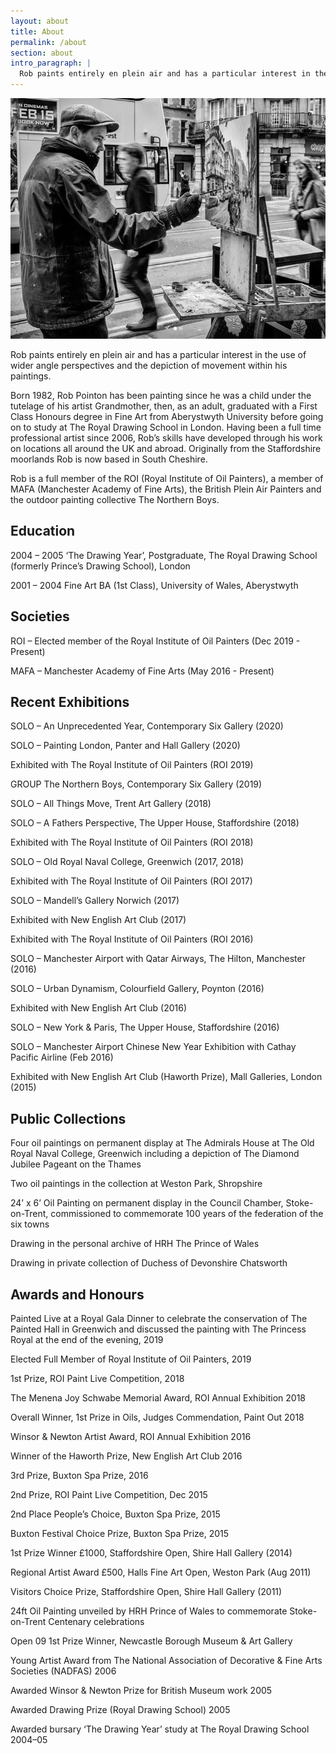 ```yaml
---
layout: about
title: About
permalink: /about
section: about
intro_paragraph: |
  Rob paints entirely en plein air and has a particular interest in the use of wider angle perspectives and the depiction of movement within his painting.
---
```

![Rob Pointon painting en plein air](/assets/img/uploads/rob-profile.jpg)

Rob paints entirely en plein air and has a particular interest in the use of wider angle perspectives and the depiction of movement within his paintings.

Born 1982, Rob Pointon has been painting since he was a child under the tutelage of his artist Grandmother, then, as an adult, graduated with a First Class Honours degree in Fine Art from Aberystwyth University before going on to study at The Royal Drawing School in London. Having been a full time professional artist since 2006, Rob’s skills have developed through his work on locations all around the UK and abroad. Originally from the Staffordshire moorlands Rob is now based in South Cheshire.

Rob is a full member of the ROI (Royal Institute of Oil Painters), a member of MAFA (Manchester Academy of Fine Arts), the British Plein Air Painters and the outdoor painting collective The Northern Boys.

## Education

2004 – 2005 ‘The Drawing Year’, Postgraduate, The Royal Drawing School (formerly Prince’s Drawing School), London

2001 – 2004 Fine Art BA (1st Class), University of Wales, Aberystwyth

## Societies

ROI – Elected member of the Royal Institute of Oil Painters (Dec 2019 - Present)

MAFA – Manchester Academy of Fine Arts (May 2016 - Present)

## Recent Exhibitions

SOLO – An Unprecedented Year, Contemporary Six Gallery (2020)

SOLO – Painting London, Panter and Hall Gallery (2020)

Exhibited with The Royal Institute of Oil Painters (ROI 2019)

GROUP The Northern Boys, Contemporary Six Gallery (2019)

SOLO – All Things Move, Trent Art Gallery (2018)

SOLO – A Fathers Perspective, The Upper House, Staffordshire (2018)

Exhibited with The Royal Institute of Oil Painters (ROI 2018)

SOLO – Old Royal Naval College, Greenwich (2017, 2018)

Exhibited with The Royal Institute of Oil Painters (ROI 2017)

SOLO – Mandell’s Gallery Norwich (2017)

Exhibited with New English Art Club (2017)

Exhibited with The Royal Institute of Oil Painters (ROI 2016)

SOLO – Manchester Airport with Qatar Airways, The Hilton, Manchester (2016)

SOLO – Urban Dynamism, Colourfield Gallery, Poynton (2016)

Exhibited with New English Art Club (2016)

SOLO – New York & Paris, The Upper House, Staffordshire (2016)

SOLO – Manchester Airport Chinese New Year Exhibition with Cathay Pacific Airline (Feb 2016)

Exhibited with New English Art Club (Haworth Prize), Mall Galleries, London (2015)

## Public Collections

Four oil paintings on permanent display at The Admirals House at The Old Royal Naval College, Greenwich including a depiction of The Diamond Jubilee Pageant on the Thames

Two oil paintings in the collection at Weston Park, Shropshire

24’ x 6’ Oil Painting on permanent display in the Council Chamber, Stoke-on-Trent, commissioned to commemorate 100 years of the federation of the six towns

Drawing in the personal archive of HRH The Prince of Wales

Drawing in private collection of Duchess of Devonshire Chatsworth

## Awards and Honours

Painted Live at a Royal Gala Dinner to celebrate the conservation of The Painted Hall in Greenwich and discussed the painting with The Princess Royal at the end of the evening, 2019

Elected Full Member of Royal Institute of Oil Painters, 2019

1st Prize, ROI Paint Live Competition, 2018

The Menena Joy Schwabe Memorial Award, ROI Annual Exhibition 2018

Overall Winner, 1st Prize in Oils, Judges Commendation, Paint Out 2018

Winsor & Newton Artist Award, ROI Annual Exhibition 2016

Winner of the Haworth Prize, New English Art Club 2016

3rd Prize, Buxton Spa Prize, 2016

2nd Prize, ROI Paint Live Competition, Dec 2015

2nd Place People’s Choice, Buxton Spa Prize, 2015

Buxton Festival Choice Prize, Buxton Spa Prize, 2015

1st Prize Winner £1000, Staffordshire Open, Shire Hall Gallery (2014)

Regional Artist Award £500, Halls Fine Art Open, Weston Park (Aug 2011)

Visitors Choice Prize, Staffordshire Open, Shire Hall Gallery (2011)

24ft Oil Painting unveiled by HRH Prince of Wales to commemorate Stoke-on-Trent Centenary celebrations

Open 09 1st Prize Winner, Newcastle Borough Museum & Art Gallery

Young Artist Award from The National Association of Decorative & Fine Arts Societies (NADFAS) 2006

Awarded Winsor & Newton Prize for British Museum work 2005

Awarded Drawing Prize (Royal Drawing School) 2005

Awarded bursary ‘The Drawing Year’ study at The Royal Drawing School 2004–05